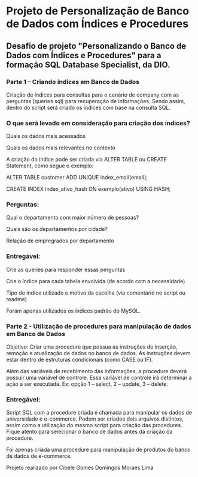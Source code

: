 # Projeto de Personalização de Banco de Dados com Índices e Procedures

## Desafio de projeto "Personalizando o Banco de Dados com Índices e Procedures" para a formação SQL Database Specialist, da DIO.

### Parte 1 – Criando índices em Banco de Dados
Criação de índices para consultas para o cenário de company com as perguntas (queries sql) para recuperação de informações. Sendo assim, dentro do script será criado os índices com base na consulta SQL.

### O que será levado em consideração para criação dos índices?

Quais os dados mais acessados

Quais os dados mais relevantes no contexto

A criação do índice pode ser criada via ALTER TABLE ou CREATE Statement, como segue o exemplo:

ALTER TABLE customer ADD UNIQUE index_email(email);

CREATE INDEX index_ativo_hash ON exemplo(ativo) USING HASH;

###  Perguntas:
Qual o departamento com maior número de pessoas?

Quais são os departamentos por cidade?

Relação de empregrados por departamento

###  Entregável:
Crie as queries para responder essas perguntas

Crie o índice para cada tabela envolvida (de acordo com a necessidade)

Tipo de indice utilizado e motivo da escolha (via comentário no script ou readme)

Foram apenas utilizados os índices padrão do MySQL.
###  Parte 2 - Utilização de procedures para manipulação de dados em Banco de Dados
Objetivo:
Criar uma procedure que possua as instruções de inserção, remoção e atualização de dados no banco de dados. As instruções devem estar dentro de estruturas condicionais (como CASE ou IF).

Além das variáveis de recebimento das informações, a procedure deverá possuir uma variável de controle. Essa variável de controle irá determinar a ação a ser executada. Ex: opção 1 – select, 2 – update, 3 – delete.

### Entregável:
Script SQL com a procedure criada e chamada para manipular os dados de universidade e e-commerce. Podem ser criados dois arquivos distintos, assim como a utilização do mesmo script para criação das procedures. Fique atento para selecionar o banco de dados antes da criação da procedure.

Foi apenas criada uma procedure para manipulação de produtos do banco de dados de e-commerce.

Projeto realizado por Cibele Gomes Domingos Moraes Lima 
